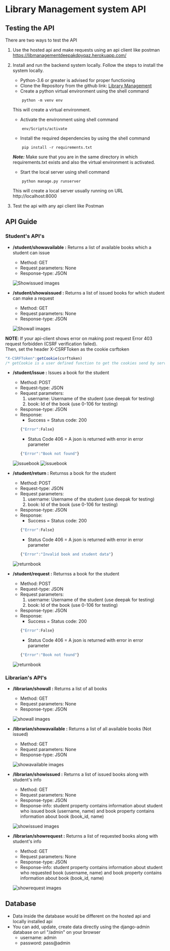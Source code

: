 # Library Management system API


## Testing the API

There are two ways to test the API

1. Use the hosted api and make requests using an api client like postman
    https://libmanagementdeepakdpyqaz.herokuapp.com/

2. Install and run the backend system locally. Follow the steps to install the system locally.

    * Python-3.6 or greater is advised for proper functioning
    * Clone the Repository from the github link: 
     [Library Management](https://github.com/deepakdpyqaz/libmanage)
    * Create a python virtual environment using the shell command
    ```shell
        python -m venv env
    ``` 
    This will create a virtual environment.
    * Activate the environment using shell command
    ```shell
        env/Scripts/activate
    ```
    * Install the required dependencies by using the shell command
    ```shell
        pip install -r requirements.txt
    ```
    **_Note:_** Make sure that you are in the same directory in which requirements.txt exists and also the virtual environment is activated.

    * Start the local server using shell command 
    ```shell
        python manage.py runserver
    ```
    This will create a local server usually running on URL
    http://localhost:8000
3. Test the api with any api client like Postman

## API Guide

### Student's API's

* **/student/showavailable :** Returns a list of available books which a student can issue
   + Method: GET
   + Request parameters: None
   + Response-type: JSON  

   ![Showissued images](/mdimages/student_showall.png "Show issued")

* **/student/showaissued :** Returns a list of issued books for which student can make a request
   + Method: GET
   + Request parameters: None
   + Response-type: JSON  

   ![Showall images](/mdimages/student_showissued.png "Show issued")


**__NOTE__**: If your api-client shows error on making post request 
Error 403 request forbidden (CSRF verification failed). <br>
Then,
set the header X-CSRFToken as the cookie csrftoken
```js
"X-CSRFToken":getCookie(csrftoken)
/* getCookie is a user defined function to get the cookies send by server*/
```
* **/student/issue :** Issues a book for the student
   + Method: POST
   + Request-type: JSON
   + Request parameters: 
      1. username: Username of the student (use deepak for testing)
      2. book: Id of the book (use 0-106 for testing)
    + Response-type: JSON
    + Response: 
       * Success = Status code: 200 
       ```js
       {"Error":False}
       ```
       * Status Code 406 = A json is returned with error in error parameter
       ```js
       {"Error":"Book not found"}
       ```
    ![issuebook](/mdimages/student_issue.png "Issue book")
    ![issuebook](/mdimages/issue_error.png "Issue Error")

* **/student/return :** Returnss a book for the student
   + Method: POST
   + Request-type: JSON
   + Request parameters: 
      1. username: Username of the student (use deepak for testing)
      2. book: Id of the book (use 0-106 for testing)
    + Response-type: JSON
    + Response: 
       * Success = Status code: 200 
       ```js
       {"Error":False}
       ```
       * Status Code 406 = A json is returned with error in error parameter
       ```js
       {"Error":"Invalid book and student data"}
       ```
    ![returnbook](/mdimages/student_return.png "Return book")

* **/student/request :** Returnss a book for the student
   + Method: POST
   + Request-type: JSON
   + Request parameters: 
      1. username: Username of the student (use deepak for testing)
      2. book: Id of the book (use 0-106 for testing)
    + Response-type: JSON
    + Response: 
       * Success = Status code: 200 
       ```js
       {"Error":False}
       ```
       * Status Code 406 = A json is returned with error in error parameter
       ```js
       {"Error":"Book not found"}
       ```
    ![returnbook](/mdimages/student_request.png "Request book")

### Librarian's API's
* **/librarian/showall :** Returns a list of all books
   + Method: GET
   + Request parameters: None
   + Response-type: JSON  

   ![showall images](/mdimages/librarian_showall.png "Show all")

* **/librarian/showavailable :** Returns a list of all available books (Not issued)
   + Method: GET
   + Request parameters: None
   + Response-type: JSON  

   ![showavailable images](/mdimages/librarian_showavailable.png "Show available")

* **/librarian/showissued :** Returns a list of issued books along with student's info
   + Method: GET
   + Request parameters: None
   + Response-type: JSON 
   + Response-info: student property contains information about student who issued book (username, name) and book property contains information about book (book_id, name) 

   ![showissued images](/mdimages/librarian_showissued.png "Show issued")

* **/librarian/showrequest :** Returns a list of requested books along with student's info
   + Method: GET
   + Request parameters: None
   + Response-type: JSON  
   + Response-info: student property contains information about student who requested book (username, name) and book property contains information about book (book_id, name) 

   ![showrequest images](/mdimages/librarian_showrequest.png "Show request")


## Database
* Data inside the database would be different on the hosted api and locally installed api
* You can add, update, create data directly using the django-admin database on url "/admin" on your browser 
   + username:  admin
   + password: pass@admin